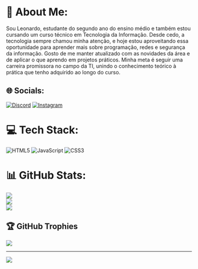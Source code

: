 # 💫 About Me:
Sou Leonardo, estudante do segundo ano do ensino médio e também estou cursando um curso técnico em Tecnologia da Informação. Desde cedo, a tecnologia sempre chamou minha atenção, e hoje estou aproveitando essa oportunidade para aprender mais sobre programação, redes e segurança da informação. Gosto de me manter atualizado com as novidades da área e de aplicar o que aprendo em projetos práticos. Minha meta é seguir uma carreira promissora no campo da TI, unindo o conhecimento teórico à prática que tenho adquirido ao longo do curso.


## 🌐 Socials:
[![Discord](https://img.shields.io/badge/Discord-%237289DA.svg?logo=discord&logoColor=white)](https://discord.gg/https://discord.gg/bXqzS6Zn) [![Instagram](https://img.shields.io/badge/Instagram-%23E4405F.svg?logo=Instagram&logoColor=white)](https://instagram.com/@_iamleozx) 

# 💻 Tech Stack:
![HTML5](https://img.shields.io/badge/html5-%23E34F26.svg?style=for-the-badge&logo=html5&logoColor=white) ![JavaScript](https://img.shields.io/badge/javascript-%23323330.svg?style=for-the-badge&logo=javascript&logoColor=%23F7DF1E) ![CSS3](https://img.shields.io/badge/css3-%231572B6.svg?style=for-the-badge&logo=css3&logoColor=white)
# 📊 GitHub Stats:
![](https://github-readme-stats.vercel.app/api?username=itslcordeiro&theme=dark&hide_border=false&include_all_commits=true&count_private=false)<br/>
![](https://github-readme-streak-stats.herokuapp.com/?user=itslcordeiro&theme=dark&hide_border=false)<br/>
![](https://github-readme-stats.vercel.app/api/top-langs/?username=itslcordeiro&theme=dark&hide_border=false&include_all_commits=true&count_private=false&layout=compact)

## 🏆 GitHub Trophies
![](https://github-profile-trophy.vercel.app/?username=itslcordeiro&theme=radical&no-frame=false&no-bg=true&margin-w=4)

---
[![](https://visitcount.itsvg.in/api?id=itslcordeiro&icon=0&color=1)](https://visitcount.itsvg.in)

<!-- Proudly created with GPRM ( https://gprm.itsvg.in ) -->
